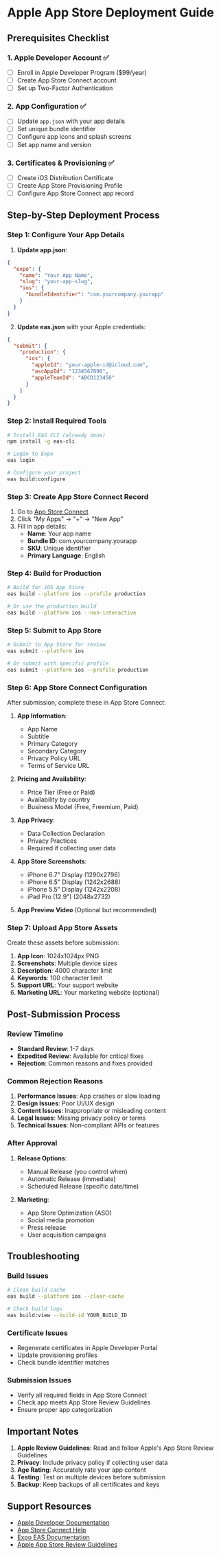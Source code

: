# Apple App Store Deployment Guide

## Prerequisites Checklist

### 1. Apple Developer Account ✅
- [ ] Enroll in Apple Developer Program ($99/year)
- [ ] Create App Store Connect account
- [ ] Set up Two-Factor Authentication

### 2. App Configuration ✅
- [ ] Update `app.json` with your app details
- [ ] Set unique bundle identifier
- [ ] Configure app icons and splash screens
- [ ] Set app name and version

### 3. Certificates & Provisioning ✅
- [ ] Create iOS Distribution Certificate
- [ ] Create App Store Provisioning Profile
- [ ] Configure App Store Connect app record

## Step-by-Step Deployment Process

### Step 1: Configure Your App Details

1. **Update app.json**:
```json
{
  "expo": {
    "name": "Your App Name",
    "slug": "your-app-slug",
    "ios": {
      "bundleIdentifier": "com.yourcompany.yourapp"
    }
  }
}
```

2. **Update eas.json** with your Apple credentials:
```json
{
  "submit": {
    "production": {
      "ios": {
        "appleId": "your-apple-id@icloud.com",
        "ascAppId": "1234567890",
        "appleTeamId": "ABCD123456"
      }
    }
  }
}
```

### Step 2: Install Required Tools

```bash
# Install EAS CLI (already done)
npm install -g eas-cli

# Login to Expo
eas login

# Configure your project
eas build:configure
```

### Step 3: Create App Store Connect Record

1. Go to [App Store Connect](https://appstoreconnect.apple.com)
2. Click "My Apps" → "+" → "New App"
3. Fill in app details:
   - **Name**: Your app name
   - **Bundle ID**: com.yourcompany.yourapp
   - **SKU**: Unique identifier
   - **Primary Language**: English

### Step 4: Build for Production

```bash
# Build for iOS App Store
eas build --platform ios --profile production

# Or use the production build
eas build --platform ios --non-interactive
```

### Step 5: Submit to App Store

```bash
# Submit to App Store for review
eas submit --platform ios

# Or submit with specific profile
eas submit --platform ios --profile production
```

### Step 6: App Store Connect Configuration

After submission, complete these in App Store Connect:

1. **App Information**:
   - App Name
   - Subtitle
   - Primary Category
   - Secondary Category
   - Privacy Policy URL
   - Terms of Service URL

2. **Pricing and Availability**:
   - Price Tier (Free or Paid)
   - Availability by country
   - Business Model (Free, Freemium, Paid)

3. **App Privacy**:
   - Data Collection Declaration
   - Privacy Practices
   - Required if collecting user data

4. **App Store Screenshots**:
   - iPhone 6.7" Display (1290x2796)
   - iPhone 6.5" Display (1242x2688)
   - iPhone 5.5" Display (1242x2208)
   - iPad Pro (12.9") (2048x2732)

5. **App Preview Video** (Optional but recommended)

### Step 7: Upload App Store Assets

Create these assets before submission:

1. **App Icon**: 1024x1024px PNG
2. **Screenshots**: Multiple device sizes
3. **Description**: 4000 character limit
4. **Keywords**: 100 character limit
5. **Support URL**: Your support website
6. **Marketing URL**: Your marketing website (optional)

## Post-Submission Process

### Review Timeline
- **Standard Review**: 1-7 days
- **Expedited Review**: Available for critical fixes
- **Rejection**: Common reasons and fixes provided

### Common Rejection Reasons
1. **Performance Issues**: App crashes or slow loading
2. **Design Issues**: Poor UI/UX design
3. **Content Issues**: Inappropriate or misleading content
4. **Legal Issues**: Missing privacy policy or terms
5. **Technical Issues**: Non-compliant APIs or features

### After Approval
1. **Release Options**:
   - Manual Release (you control when)
   - Automatic Release (immediate)
   - Scheduled Release (specific date/time)

2. **Marketing**:
   - App Store Optimization (ASO)
   - Social media promotion
   - Press release
   - User acquisition campaigns

## Troubleshooting

### Build Issues
```bash
# Clean build cache
eas build --platform ios --clear-cache

# Check build logs
eas build:view --build-id YOUR_BUILD_ID
```

### Certificate Issues
- Regenerate certificates in Apple Developer Portal
- Update provisioning profiles
- Check bundle identifier matches

### Submission Issues
- Verify all required fields in App Store Connect
- Check app meets App Store Review Guidelines
- Ensure proper app categorization

## Important Notes

1. **Apple Review Guidelines**: Read and follow Apple's App Store Review Guidelines
2. **Privacy**: Include privacy policy if collecting user data
3. **Age Rating**: Accurately rate your app content
4. **Testing**: Test on multiple devices before submission
5. **Backup**: Keep backups of all certificates and keys

## Support Resources

- [Apple Developer Documentation](https://developer.apple.com/documentation/)
- [App Store Connect Help](https://help.apple.com/app-store-connect/)
- [Expo EAS Documentation](https://docs.expo.dev/build/introduction/)
- [Apple App Store Review Guidelines](https://developer.apple.com/app-store/review/guidelines/)